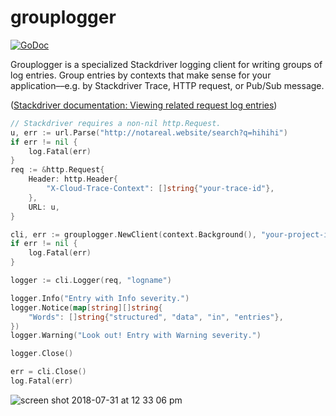 # grouplogger

[![GoDoc](https://godoc.org/github.com/vimeo/grouplogger?status.svg)](https://godoc.org/github.com/vimeo/grouplogger)

Grouplogger is a specialized Stackdriver logging client for writing groups of log entries. Group entries by contexts that make sense for your application––e.g. by Stackdriver Trace, HTTP request, or Pub/Sub message.

([Stackdriver documentation: Viewing related request log entries](https://cloud.google.com/appengine/docs/flexible/go/writing-application-logs#related-app-logs))

```go
// Stackdriver requires a non-nil http.Request.
u, err := url.Parse("http://notareal.website/search?q=hihihi")
if err != nil {
	log.Fatal(err)
}
req := &http.Request{
	Header: http.Header{
		"X-Cloud-Trace-Context": []string{"your-trace-id"},
	},
	URL: u,
}

cli, err := grouplogger.NewClient(context.Background(), "your-project-id")
if err != nil {
	log.Fatal(err)
}

logger := cli.Logger(req, "logname")

logger.Info("Entry with Info severity.")
logger.Notice(map[string][]string{
	"Words": []string{"structured", "data", "in", "entries"},
})
logger.Warning("Look out! Entry with Warning severity.")

logger.Close()

err = cli.Close()
log.Fatal(err)
```

<img alt="screen shot 2018-07-31 at 12 33 06 pm" src="https://user-images.githubusercontent.com/4955943/43481638-8330b71e-94d4-11e8-9288-cc16d48bf062.png">
